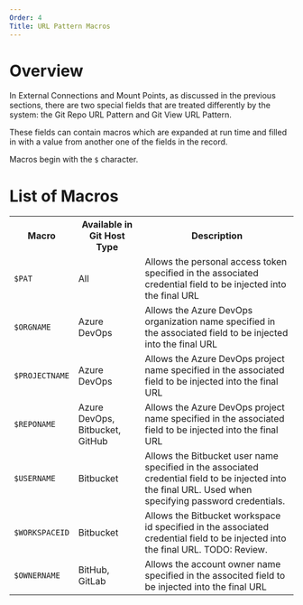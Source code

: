 ```yaml
---
Order: 4
Title: URL Pattern Macros
---
```

# Overview
In External Connections and Mount Points, as discussed in the previous sections, there
are two special fields that are treated differently by the system: the Git Repo URL Pattern
and Git View URL Pattern.

These fields can contain macros which are expanded at run time and filled in with a value
from another one of the fields in the record.

Macros begin with the <code>$</code> character.

# List of Macros

<table>
  <tr>
    <th>Macro</th>
    <th>Available in Git Host Type</th>
    <th>Description</th>
  </tr>
  <tr>
    <td><code>$PAT</td>
    <td>All</td>
    <td>
      Allows the personal access token specified in the associated credential field
      to be injected into the final URL
    </td>
  </tr>
  <tr>
    <td><code>$ORGNAME</td>
    <td>Azure DevOps</td>
    <td>
      Allows the Azure DevOps organization name specified in the associated field
      to be injected into the final URL
    </td>
  </tr>
  <tr>
    <td><code>$PROJECTNAME</code></td>
    <td>Azure DevOps</td>
    <td>
      Allows the Azure DevOps project name specified in the associated field
      to be injected into the final URL
    </td>
  </tr>
  <tr>
    <td><code>$REPONAME</code></td>
    <td>Azure DevOps, Bitbucket, GitHub</td>
    <td>
      Allows the Azure DevOps project name specified in the associated field
      to be injected into the final URL
    </td>
  </tr>
  <tr>
    <td><code>$USERNAME</code></td>
    <td>Bitbucket</td>
    <td>
      Allows the Bitbucket user name specified in the associated credential field
      to be injected into the final URL. Used when specifying password credentials.
    </td>
  </tr>
  <tr>
    <td><code>$WORKSPACEID</code></td>
    <td>Bitbucket</td>
    <td>
      Allows the Bitbucket workspace id specified in the associated credential field
      to be injected into the final URL. TODO: Review.
    </td>
  </tr>
  <tr>
    <td><code>$OWNERNAME</code></td>
    <td>BitHub, GitLab</td>
    <td>
      Allows the account owner name specified in the associted field
      to be injected into the final URL
    </td>
  </tr>
</table>
